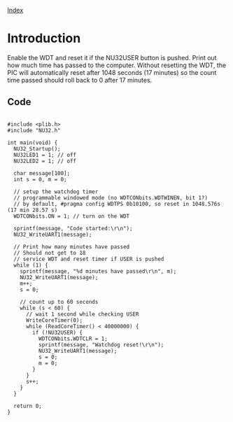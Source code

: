 [Index](Index.md)

# Introduction #

Enable the WDT and reset it if the NU32USER button is pushed. Print out how much time has passed to the computer. Without resetting the WDT, the PIC will automatically reset after 1048 seconds (17 minutes) so the count time passed should roll back to 0 after 17 minutes.

## Code ##

```

#include <plib.h>
#include "NU32.h"

int main(void) {
  NU32_Startup();
  NU32LED1 = 1; // off
  NU32LED2 = 1; // off

  char message[100];
  int s = 0, m = 0;

  // setup the watchdog timer
  // programmable windowed mode (no WDTCONbits.WDTWINEN, bit 1?)
  // by default, #pragma config WDTPS 0b10100, so reset in 1048.576s (17 min 28.57 s)
  WDTCONbits.ON = 1; // turn on the WDT

  sprintf(message, "Code started:\r\n");
  NU32_WriteUART1(message);

  // Print how many minutes have passed
  // Should not get to 18
  // service WDT and reset timer if USER is pushed
  while (1) {
    sprintf(message, "%d minutes have passed\r\n", m);
    NU32_WriteUART1(message);
    m++;
    s = 0;

    // count up to 60 seconds
    while (s < 60) {
      // wait 1 second while checking USER
      WriteCoreTimer(0);
      while (ReadCoreTimer() < 40000000) {
        if (!NU32USER) {
          WDTCONbits.WDTCLR = 1;
          sprintf(message, "Watchdog reset!\r\n");
          NU32_WriteUART1(message);
          s = 0;
          m = 0;
        }
      }
      s++;
    }
  }

  return 0;
}

```